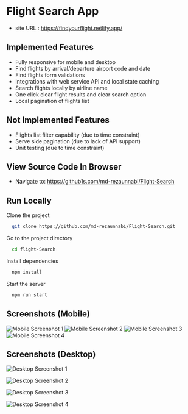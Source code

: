 # Flight Search App
- site URL : https://findyourflight.netlify.app/

## Implemented Features 

- Fully responsive for mobile and desktop
- Find flights by arrival/departure airport code and date
- Find flights form validations
- Integrations with web service API and local state caching
- Search flights locally by airline name
- One click clear flight results and clear search option
- Local pagination of flights list

## Not Implemented Features 

- Flights list filter capability (due to time constraint)
- Serve side pagination (due to lack of API support)
- Unit testing (due to time constraint)

## View Source Code In Browser
- Navigate to: https://github1s.com/md-rezaunnabi/Flight-Search


## Run Locally

Clone the project

```bash
  git clone https://github.com/md-rezaunnabi/Flight-Search.git
```

Go to the project directory

```bash
  cd flight-Search
```

Install dependencies

```bash
  npm install
```

Start the server

```bash
  npm run start
```

  
## Screenshots (Mobile)


![Mobile Screenshot 1](https://i.imgur.com/YYtEFO8.jpg)  ![Mobile Screenshot 2](https://i.imgur.com/fQE3UvK.jpg)  ![Mobile Screenshot 3](https://i.imgur.com/eI8j2ys.jpg)  ![Mobile Screenshot 4](https://i.imgur.com/hKLUlpH.jpg)

## Screenshots (Desktop)
![Desktop Screenshot 1](https://i.imgur.com/NKCIEWf.png)

![Desktop Screenshot 2](https://i.imgur.com/7NhID9y.png)

![Desktop Screenshot 3](https://i.imgur.com/pWYfV3p.png)

![Desktop Screenshot 4](https://i.imgur.com/sHtgFbM.png)

